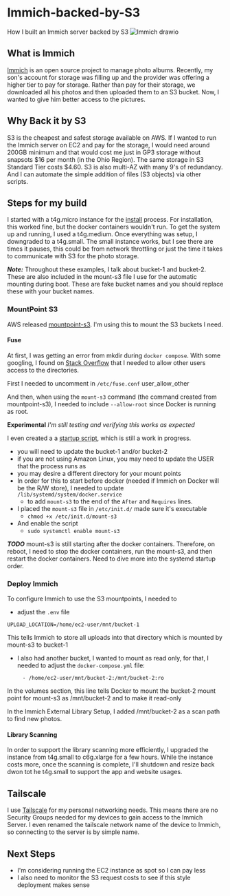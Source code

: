 # Immich-backed-by-S3
How I built an Immich server backed by S3
![Immich drawio](https://github.com/user-attachments/assets/5da32b14-4d30-4730-abe9-348c3bf002c7)

## What is Immich

[Immich](https://immich.app/) is an open source project to manage photo albums. Recently, my son's account for storage was filling up and the provider was offering a higher tier to pay for storage. Rather than pay for their storage, we downloaded all his photos and then uploaded them to an S3 bucket. Now, I wanted to give him better access to the pictures.

## Why Back it by S3

S3 is the cheapest and safest storage available on AWS. If I wanted to run the Immich server on EC2 and pay for the storage, I would need around 200GB minimum and that would cost me just in GP3 storage without snapsots $16 per month (in the Ohio Region). The same storage in S3 Standard Tier costs $4.60. S3 is also multi-AZ with many 9's of redundancy. And I can automate the simple addition of files (S3 objects) via other scripts.

## Steps for my build

I started with a t4g.micro instance for the [install](https://immich.app/docs/overview/quick-start) process. For installation, this worked fine, but the docker containers wouldn't run. To get the system up and running, I used a t4g.medium. Once everything was setup, I downgraded to a t4g.small. The small instance works, but I see there are times it pauses, this could be from network throttling or just the time it takes to communicate with S3 for the photo storage.

***Note:*** Throughout these examples, I talk about bucket-1 and bucket-2. These are also included in the mount-s3 file I use for the automatic mounting during boot. These are fake bucket names and you should replace these with your bucket names.

### MountPoint S3

AWS released [mountpoint-s3](https://github.com/awslabs/mountpoint-s3). I'm using this to mount the S3 buckets I need.

#### Fuse
At first, I was getting an error from mkdir during ```docker compose```. With some googling, I found on [Stack Overflow](https://stackoverflow.com/questions/50817985/docker-tries-to-mkdir-the-folder-that-i-mount) that I needed to allow other users access to the directories.

First I needed to uncomment in ```/etc/fuse.conf```
user_allow_other

And then, when using the ```mount-s3``` command (the command created from mountpoint-s3), I needed to include ```--allow-root``` since Docker is running as root.

**Experimental**
*I'm still testing and verifying this works as expected*

I even created a a [startup script](https://github.com/dubrowin/Immich-backed-by-S3/blob/main/mount-s3), which is still a work in progress.
- you will need to update the bucket-1 and/or bucket-2
- if you are not using Amazon Linux, you may need to update the USER that the process runs as
- you may desire a different directory for your mount points
- In order for this to start before docker (needed if Immich on Docker will be the R/W store), I needed to update ```/lib/systemd/system/docker.service```
  - to add ```mount-s3``` to the end of the ```After``` and ```Requires``` lines.
- I placed the ```mount-s3``` file in ```/etc/init.d/``` made sure it's executable
  - ```chmod +x /etc/init.d/mount-s3```
- And enable the script
  - ```sudo systemctl enable mount-s3```

***TODO*** mount-s3 is still starting after the docker containers. Therefore, on reboot, I need to stop the docker containers, run the mount-s3, and then restart the docker containers. Need to dive more into the systemd startup order.

### Deploy Immich

To configure Immich to use the S3 mountpoints, I needed to 
- adjust the ```.env``` file
```
UPLOAD_LOCATION=/home/ec2-user/mnt/bucket-1
```
This tells Immich to store all uploads into that directory which is mounted by mount-s3 to bucket-1

- I also had another bucket, I wanted to mount as read only, for that, I needed to adjust the ```docker-compose.yml``` file:
```
     - /home/ec2-user/mnt/bucket-2:/mnt/bucket-2:ro
```
In the volumes section, this line tells Docker to mount the bucket-2 mount point for mount-s3 as /mnt/bucket-2 and to make it read-only

In the Immich External Library Setup, I added /mnt/bucket-2 as a scan path to find new photos.

#### Library Scanning

In order to support the library scanning more efficiently, I upgraded the instance from t4g.small to c6g.xlarge for a few hours. While the instance costs more, once the scanning is complete, I'll shutdown and resize back dwon tot he t4g.small to support the app and website usages.

## Tailscale

I use [Tailscale](https://tailscale.com/) for my personal networking needs. This means there are no Security Groups needed for my devices to gain access to the Immich Server. I even renamed the tailscale network name of the device to Immich, so connecting to the server is by simple name.

## Next Steps
- I'm considering running the EC2 instance as spot so I can pay less
- I also need to monitor the S3 request costs to see if this style deployment makes sense
